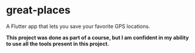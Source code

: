 # great-places
A Flutter app that lets you save your favorite GPS locations.

**This project was done as part of a course, but I am confident in my ability to use all the tools present in this project.**
